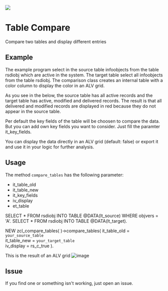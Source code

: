 ![](https://img.shields.io/badge/ABAP-v7.5%20SP16-orange)

# Table Compare 
Compare two tables and display different entries

## Example

The example program select in the source table infoobjects from the table rsdiobj which are active in the system. The target table select all infoobjects from the table rsdiobj. The comparison class creates an internal table with a color column to display the color in an ALV grid.

As you see in the below, the source table has all active records and the target table has active, modified and delivered records. The result is that all delivered and modified records are displayed in red because they do not appear in the source table.

Per default the key fields of the table will be choosen to compare the data. But you can add own key fields you want to consider. Just fill the paramter it_key_fields. 

You can display the data directly in an ALV grid (default: false) or export it and use it in your logic for further analysis.

## Usage
The method `compare_tables` has the following parameter:
 - it_table_old 
 - it_table_new
 - it_key_fields
 - iv_display
 - et_table

SELECT * FROM rsdiobj INTO TABLE @DATA(lt_source) WHERE objvers = 'A'.
SELECT * FROM rsdiobj INTO TABLE @DATA(lt_target).

NEW zcl_compare_tables( )->compare_tables( it_table_old = `your_source_table`<br>
it_table_new = `your_target_table`<br>
iv_display   = rs_c_true ).
                                                                
This is the result of an ALV grid
![image](https://user-images.githubusercontent.com/6608522/137296239-36176d64-1c4c-4978-915b-f4d8beff511d.png)

## Issue
If you find one or something isn't working, just open an issue.
